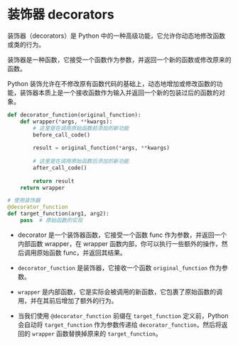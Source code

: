 # 装饰器 decorators

装饰器（decorators）是 Python 中的一种高级功能，它允许你动态地修改函数或类的行为。

装饰器是一种函数，它接受一个函数作为参数，并返回一个新的函数或修改原来的函数。

Python 装饰允许在不修改原有函数代码的基础上，动态地增加或修改函数的功能，装饰器本质上是一个接收函数作为输入并返回一个新的包装过后的函数的对象。

```python
def decorator_function(original_function):
    def wrapper(*args, **kwargs):
        # 这里是在调用原始函数前添加的新功能
        before_call_code()
        
        result = original_function(*args, **kwargs)
        
        # 这里是在调用原始函数后添加的新功能
        after_call_code()
        
        return result
    return wrapper

# 使用装饰器
@decorator_function
def target_function(arg1, arg2):
    pass  # 原始函数的实现
```

- decorator 是一个装饰器函数，它接受一个函数 func 作为参数，并返回一个内部函数 wrapper，在 wrapper 函数内部，你可以执行一些额外的操作，然后调用原始函数 func，并返回其结果。

- `decorator_function` 是装饰器，它接收一个函数 `original_function` 作为参数。
- `wrapper` 是内部函数，它是实际会被调用的新函数，它包裹了原始函数的调用，并在其前后增加了额外的行为。
- 当我们使用 `@decorator_function` 前缀在 `target_function` 定义前，Python会自动将 `target_function` 作为参数传递给 `decorator_function`，然后将返回的 `wrapper` 函数替换掉原来的 `target_function`。



